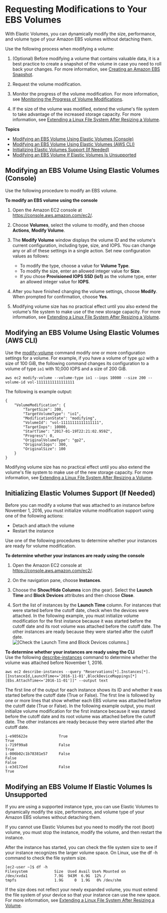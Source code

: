 # Requesting Modifications to Your EBS Volumes<a name="requesting-ebs-volume-modifications"></a>

With Elastic Volumes, you can dynamically modify the size, performance, and volume type of your Amazon EBS volumes without detaching them\.

Use the following process when modifying a volume:

1. \(Optional\) Before modifying a volume that contains valuable data, it is a best practice to create a snapshot of the volume in case you need to roll back your changes\. For more information, see [Creating an Amazon EBS Snapshot](https://docs.aws.amazon.com/AWSEC2/latest/UserGuide/ebs-creating-snapshot.html)\.

1. Request the volume modification\.

1. Monitor the progress of the volume modification\. For more information, see [Monitoring the Progress of Volume Modifications](monitoring-volume-modifications.md)\.

1. If the size of the volume was modified, extend the volume's file system to take advantage of the increased storage capacity\. For more information, see [Extending a Linux File System After Resizing a Volume](recognize-expanded-volume-linux.md)\.

**Topics**
+ [Modifying an EBS Volume Using Elastic Volumes \(Console\)](#modify-ebs-volume)
+ [Modifying an EBS Volume Using Elastic Volumes \(AWS CLI\)](#modify-ebs-volume-cli)
+ [Initializing Elastic Volumes Support \(If Needed\)](#initialize-modification-support)
+ [Modifying an EBS Volume If Elastic Volumes Is Unsupported](#modify-volume-stop-start)

## Modifying an EBS Volume Using Elastic Volumes \(Console\)<a name="modify-ebs-volume"></a>

Use the following procedure to modify an EBS volume\.<a name="console-modify-size"></a>

**To modify an EBS volume using the console**

1. Open the Amazon EC2 console at [https://console\.aws\.amazon\.com/ec2/](https://console.aws.amazon.com/ec2/)\.

1. Choose **Volumes**, select the volume to modify, and then choose **Actions**, **Modify Volume**\.

1. The **Modify Volume** window displays the volume ID and the volume's current configuration, including type, size, and IOPS\. You can change any or all of these settings in a single action\. Set new configuration values as follows:
   + To modify the type, choose a value for **Volume Type**\.
   + To modify the size, enter an allowed integer value for **Size**\.
   + If you chose **Provisioned IOPS SSD \(io1\)** as the volume type, enter an allowed integer value for **IOPS**\.

1. After you have finished changing the volume settings, choose **Modify**\. When prompted for confirmation, choose **Yes**\.

1. Modifying volume size has no practical effect until you also extend the volume's file system to make use of the new storage capacity\. For more information, see [Extending a Linux File System After Resizing a Volume](recognize-expanded-volume-linux.md)\.

## Modifying an EBS Volume Using Elastic Volumes \(AWS CLI\)<a name="modify-ebs-volume-cli"></a>

Use the [modify\-volume](https://docs.aws.amazon.com/cli/latest/reference/ec2/modify-volume.html) command modify one or more configuration settings for a volume\. For example, if you have a volume of type `gp2` with a size of 100 GiB, the following command changes its configuration to a volume of type `io1` with 10,000 IOPS and a size of 200 GiB\.

```
aws ec2 modify-volume --volume-type io1 --iops 10000 --size 200 --volume-id vol-11111111111111111 
```

The following is example output:

```
{
    "VolumeModification": {
        "TargetSize": 200,
        "TargetVolumeType": "io1",
        "ModificationState": "modifying",
        "VolumeId": "vol-11111111111111111",
        "TargetIops": 10000,
        "StartTime": "2017-01-19T22:21:02.959Z",
        "Progress": 0,
        "OriginalVolumeType": "gp2",
        "OriginalIops": 300,
        "OriginalSize": 100
    }
}
```

Modifying volume size has no practical effect until you also extend the volume's file system to make use of the new storage capacity\. For more information, see [Extending a Linux File System After Resizing a Volume](recognize-expanded-volume-linux.md)\.

## Initializing Elastic Volumes Support \(If Needed\)<a name="initialize-modification-support"></a>

Before you can modify a volume that was attached to an instance before November 1, 2016, you must initialize volume modification support using one of the following actions:
+ Detach and attach the volume
+ Restart the instance

Use one of the following procedures to determine whether your instances are ready for volume modification\.

**To determine whether your instances are ready using the console**

1. Open the Amazon EC2 console at [https://console\.aws\.amazon\.com/ec2/](https://console.aws.amazon.com/ec2/)\.

1. On the navigation pane, choose **Instances**\.

1. Choose the **Show/Hide Columns** icon \(the gear\)\. Select the **Launch Time** and **Block Devices** attributes and then choose **Close**\.

1. Sort the list of instances by the **Launch Time** column\. For instances that were started before the cutoff date, check when the devices were attached\. In the following example, you must initialize volume modification for the first instance because it was started before the cutoff date and its root volume was attached before the cutoff date\. The other instances are ready because they were started after the cutoff date\.  
![\[Check the Launch Time and Block Devices columns.\]](http://docs.aws.amazon.com/AWSEC2/latest/UserGuide/images/check-volume-modification-support.png)

**To determine whether your instances are ready using the CLI**  
Use the following [describe\-instances](https://docs.aws.amazon.com/cli/latest/reference/ec2/describe-instances.html) command to determine whether the volume was attached before November 1, 2016\.

```
aws ec2 describe-instances --query "Reservations[*].Instances[*].[InstanceId,LaunchTime<='2016-11-01',BlockDeviceMappings[*][Ebs.AttachTime<='2016-11-01']]" --output text
```

The first line of the output for each instance shows its ID and whether it was started before the cutoff date \(True or False\)\. The first line is followed by one or more lines that show whether each EBS volume was attached before the cutoff date \(True or False\)\. In the following example output, you must initialize volume modification for the first instance because it was started before the cutoff date and its root volume was attached before the cutoff date\. The other instances are ready because they were started after the cutoff date\.

```
i-e905622e              True
True
i-719f99a8              False
True
i-006b02c1b78381e57     False
False
False
i-e3d172ed              False
True
```

## Modifying an EBS Volume If Elastic Volumes Is Unsupported<a name="modify-volume-stop-start"></a>

If you are using a supported instance type, you can use Elastic Volumes to dynamically modify the size, performance, and volume type of your Amazon EBS volumes without detaching them\.

If you cannot use Elastic Volumes but you need to modify the root \(boot\) volume, you must stop the instance, modify the volume, and then restart the instance\.

After the instance has started, you can check the file system size to see if your instance recognizes the larger volume space\. On Linux, use the df \-h command to check the file system size\.

```
[ec2-user ~]$ df -h
Filesystem            Size  Used Avail Use% Mounted on
/dev/xvda1            7.9G  943M  6.9G  12% /
tmpfs                 1.9G     0  1.9G   0% /dev/shm
```

If the size does not reflect your newly expanded volume, you must extend the file system of your device so that your instance can use the new space\. For more information, see [Extending a Linux File System After Resizing a Volume](recognize-expanded-volume-linux.md)\.